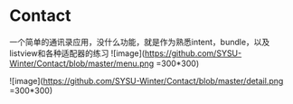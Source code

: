 # Contact
一个简单的通讯录应用，没什么功能，就是作为熟悉intent，bundle，以及listview和各种适配器的练习
![image](https://github.com/SYSU-Winter/Contact/blob/master/menu.png =300*300)

![image](https://github.com/SYSU-Winter/Contact/blob/master/detail.png =300*300)
